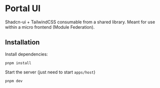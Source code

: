 # Portal UI
Shadcn-ui + TailwindCSS consumable from a shared library. Meant for use within a micro frontend (Module Federation).

## Installation

Install dependencies:
```
pnpm install
```

Start the server (just need to start `apps/host`)
```
pnpm dev
```